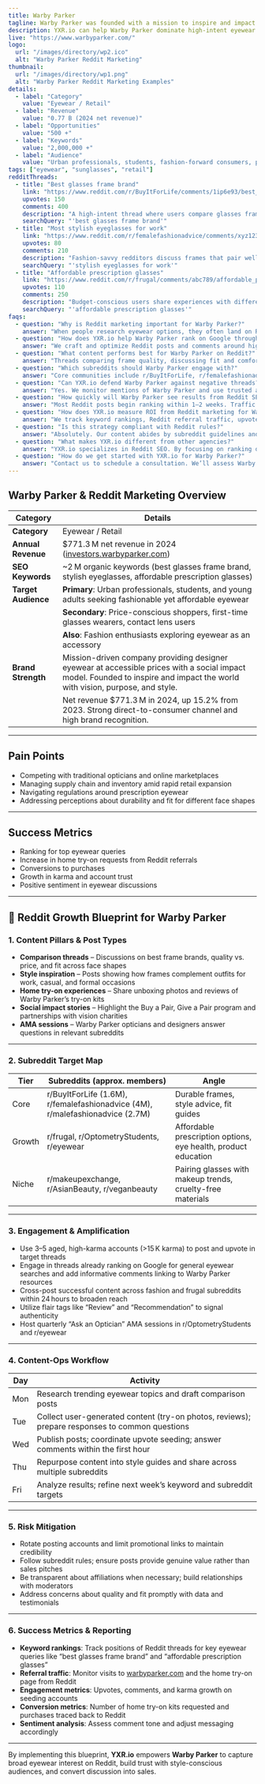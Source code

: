 ```yaml
---
title: Warby Parker
tagline: Warby Parker was founded with a mission to inspire and impact the world with vision, purpose, and style
description: YXR.io can help Warby Parker dominate high-intent eyewear discussions on Reddit by crafting strategic posts and comments that rank in Google. We target broad queries like "best glasses frame brand" and "affordable prescription glasses," using high-karma accounts to seed conversations and highlight Warby Parker's accessible pricing, home try-on kit, and social impact initiatives. Our team manages ideation, posting, and engagement, ensuring that Warby Parker’s story surfaces in searches and drives real traffic.
live: "https://www.warbyparker.com/"
logo:
  url: "/images/directory/wp2.ico"
  alt: "Warby Parker Reddit Marketing"
thumbnail:
  url: "/images/directory/wp1.png"
  alt: "Warby Parker Reddit Marketing Examples"
details:
  - label: "Category"
    value: "Eyewear / Retail"
  - label: "Revenue"
    value: "0.77 B (2024 net revenue)"
  - label: "Opportunities"
    value: "500 +"
  - label: "Keywords"
    value: "2,000,000 +"
  - label: "Audience"
    value: "Urban professionals, students, fashion-forward consumers, price-conscious shoppers"
tags: ["eyewear", "sunglasses", "retail"]
redditThreads:
  - title: "Best glasses frame brand"
    link: "https://www.reddit.com/r/BuyItForLife/comments/1ip6e93/best_glasses_frame_brand/"
    upvotes: 150
    comments: 400
    description: "A high-intent thread where users compare glasses frames for durability and comfort. Ranks at the top of Google results for general searches like 'best glasses frame brand.' A comment needs around 20 upvotes to reach the top."
    searchQuery: "'best glasses frame brand'"
  - title: "Most stylish eyeglasses for work"
    link: "https://www.reddit.com/r/femalefashionadvice/comments/xyz123/most_stylish_eyeglasses_for_work/"
    upvotes: 80
    comments: 210
    description: "Fashion-savvy redditors discuss frames that pair well with professional attire. This thread appears in Google results for 'stylish eyeglasses for work.' About 15 upvotes secure the top comment."
    searchQuery: "'stylish eyeglasses for work'"
  - title: "Affordable prescription glasses"
    link: "https://www.reddit.com/r/frugal/comments/abc789/affordable_prescription_glasses/"
    upvotes: 110
    comments: 250
    description: "Budget-conscious users share experiences with different eyewear retailers. Ranking high for 'affordable prescription glasses,' this thread requires roughly 15 upvotes for a comment to reach the top."
    searchQuery: "'affordable prescription glasses'"
faqs:
  - question: "Why is Reddit marketing important for Warby Parker?"
    answer: "When people research eyewear options, they often land on Reddit threads on the first page of Google. YXR.io ensures that Warby Parker’s value proposition -- stylish frames, transparent pricing, and social impact -- is present in those conversations, converting searches into sales."
  - question: "How does YXR.io help Warby Parker rank on Google through Reddit?"
    answer: "We craft and optimize Reddit posts and comments around high-value keywords like 'best glasses frame brand' and 'affordable prescription glasses.' Using aged, high-karma accounts and strategic upvoting, we boost these discussions to the top of Reddit and Google search results."
  - question: "What content performs best for Warby Parker on Reddit?"
    answer: "Threads comparing frame quality, discussing fit and comfort, reviews of home try-on experiences, and posts explaining Warby Parker’s Buy a Pair, Give a Pair program resonate strongly."
  - question: "Which subreddits should Warby Parker engage with?"
    answer: "Core communities include r/BuyItForLife, r/femalefashionadvice, r/malefashionadvice, r/frugal, r/OptometryStudents, and r/eyewear. These forums host discussions about frame durability, fashion trends, and affordable vision solutions."
  - question: "Can YXR.io defend Warby Parker against negative threads?"
    answer: "Yes. We monitor mentions of Warby Parker and use trusted accounts to address concerns about pricing, quality, or delivery issues, ensuring that the brand narrative remains positive and factual."
  - question: "How quickly will Warby Parker see results from Reddit SEO?"
    answer: "Most Reddit posts begin ranking within 1–2 weeks. Traffic and engagement typically increase over the following month, with threads continuing to drive conversions for months."
  - question: "How does YXR.io measure ROI from Reddit marketing for Warby Parker?"
    answer: "We track keyword rankings, Reddit referral traffic, upvotes and comment counts, and conversions from home try-on sign-ups. We also monitor sentiment to ensure the brand’s reputation improves."
  - question: "Is this strategy compliant with Reddit rules?"
    answer: "Absolutely. Our content abides by subreddit guidelines and focuses on adding value. We collaborate with moderators and avoid spammy tactics."
  - question: "What makes YXR.io different from other agencies?"
    answer: "YXR.io specializes in Reddit SEO. By focusing on ranking decision-stage Reddit content in Google, we capture high-intent audiences that typical ads miss."
  - question: "How do we get started with YXR.io for Warby Parker?"
    answer: "Contact us to schedule a consultation. We’ll assess Warby Parker’s current Reddit presence, identify keyword opportunities, and design a custom strategy."
---
```


## Warby Parker & Reddit Marketing Overview

| Category          | Details |
|-------------------|---------|
| **Category**      | Eyewear / Retail |
| **Annual Revenue**| $771.3 M net revenue in 2024 ([investors.warbyparker.com](https://investors.warbyparker.com)) |
| **SEO Keywords**  | ~2 M organic keywords (best glasses frame brand, stylish eyeglasses, affordable prescription glasses) |
| **Target Audience**| **Primary**: Urban professionals, students, and young adults seeking fashionable yet affordable eyewear  
|                   | **Secondary**: Price-conscious shoppers, first-time glasses wearers, contact lens users  
|                   | **Also**: Fashion enthusiasts exploring eyewear as an accessory |
| **Brand Strength**| Mission-driven company providing designer eyewear at accessible prices with a social impact model. Founded to inspire and impact the world with vision, purpose, and style.  
|                   | Net revenue $771.3 M in 2024, up 15.2% from 2023. Strong direct-to-consumer channel and high brand recognition. |

---

## Pain Points

- Competing with traditional opticians and online marketplaces  
- Managing supply chain and inventory amid rapid retail expansion  
- Navigating regulations around prescription eyewear  
- Addressing perceptions about durability and fit for different face shapes  

---

## Success Metrics

- Ranking for top eyewear queries  
- Increase in home try-on requests from Reddit referrals  
- Conversions to purchases  
- Growth in karma and account trust  
- Positive sentiment in eyewear discussions  

---

## 🚀 Reddit Growth Blueprint for Warby Parker

### 1. Content Pillars & Post Types

- **Comparison threads** – Discussions on best frame brands, quality vs. price, and fit across face shapes  
- **Style inspiration** – Posts showing how frames complement outfits for work, casual, and formal occasions  
- **Home try-on experiences** – Share unboxing photos and reviews of Warby Parker’s try-on kits  
- **Social impact stories** – Highlight the Buy a Pair, Give a Pair program and partnerships with vision charities  
- **AMA sessions** – Warby Parker opticians and designers answer questions in relevant subreddits  

---

### 2. Subreddit Target Map

| Tier   | Subreddits (approx. members) | Angle |
|--------|-------------------------------|-------|
| Core   | r/BuyItForLife (1.6M), r/femalefashionadvice (4M), r/malefashionadvice (2.7M) | Durable frames, style advice, fit guides |
| Growth | r/frugal, r/OptometryStudents, r/eyewear | Affordable prescription options, eye health, product education |
| Niche  | r/makeupexchange, r/AsianBeauty, r/veganbeauty | Pairing glasses with makeup trends, cruelty-free materials |

---

### 3. Engagement & Amplification

- Use 3–5 aged, high-karma accounts (>15 K karma) to post and upvote in target threads  
- Engage in threads already ranking on Google for general eyewear searches and add informative comments linking to Warby Parker resources  
- Cross-post successful content across fashion and frugal subreddits within 24 hours to broaden reach  
- Utilize flair tags like “Review” and “Recommendation” to signal authenticity  
- Host quarterly “Ask an Optician” AMA sessions in r/OptometryStudents and r/eyewear  

---

### 4. Content-Ops Workflow

| Day  | Activity |
|------|----------|
| Mon  | Research trending eyewear topics and draft comparison posts |
| Tue  | Collect user-generated content (try-on photos, reviews); prepare responses to common questions |
| Wed  | Publish posts; coordinate upvote seeding; answer comments within the first hour |
| Thu  | Repurpose content into style guides and share across multiple subreddits |
| Fri  | Analyze results; refine next week’s keyword and subreddit targets |

---

### 5. Risk Mitigation

- Rotate posting accounts and limit promotional links to maintain credibility  
- Follow subreddit rules; ensure posts provide genuine value rather than sales pitches  
- Be transparent about affiliations when necessary; build relationships with moderators  
- Address concerns about quality and fit promptly with data and testimonials  

---

### 6. Success Metrics & Reporting

- **Keyword rankings**: Track positions of Reddit threads for key eyewear queries like “best glasses frame brand” and “affordable prescription glasses”  
- **Referral traffic**: Monitor visits to [warbyparker.com](https://www.warbyparker.com) and the home try-on page from Reddit  
- **Engagement metrics**: Upvotes, comments, and karma growth on seeding accounts  
- **Conversion metrics**: Number of home try-on kits requested and purchases traced back to Reddit  
- **Sentiment analysis**: Assess comment tone and adjust messaging accordingly  

---

By implementing this blueprint, **YXR.io** empowers **Warby Parker** to capture broad eyewear interest on Reddit, build trust with style-conscious audiences, and convert discussion into sales.
